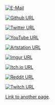 [![E-Mail](https://img.icons8.com/ios-glyphs/30/000000/email.png)](mailto:pandartb3d@gmail.com)


[![Github URL](https://img.icons8.com/ios-glyphs/30/000000/github.png)](https://github.com/pandartb3d)


[![Twitter URL](https://img.icons8.com/ios-glyphs/30/000000/twitter--v1.png)](https://twitter.com/pandartb3d)


[![YouTube URL](https://img.icons8.com/ios-glyphs/30/000000/youtube-play.png)](https://www.youtube.com/channel/UCbM3kTD2lsXQPORbi2lyZSg)


[![Artstation URL](https://img.icons8.com/windows/30/000000/artstation.png)](https://www.artstation.com/pandartb3d)


[![Imgur URL](https://img.icons8.com/ios-filled/30/000000/imgur.png)](https://imgur.com/user/pandartb3d)


[![Itch.io URL](https://img.icons8.com/ios-glyphs/30/000000/itch-io.png)](https://pandartb3d.itch.io/)


[![Reddit URL](https://img.icons8.com/ios-filled/30/000000/reddit--v2.png)](https://www.reddit.com/user/pandartb3d)


[![Twitch URL](https://img.icons8.com/ios-glyphs/30/000000/twitch.png)](https://www.twitch.tv/pandartb3d)


[Link to another page](./another-page.html).


